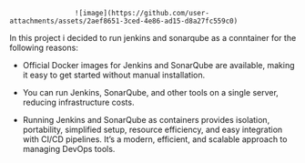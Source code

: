                     ![image](https://github.com/user-attachments/assets/2aef8651-3ced-4e86-ad15-d8a27fc559c0)




In this project i decided to run jenkins and sonarqube as a conntainer for the following reasons:

- Official Docker images for Jenkins and SonarQube are available, making it easy to get started without manual installation.

- You can run Jenkins, SonarQube, and other tools on a single server, reducing infrastructure costs.

- Running Jenkins and SonarQube as containers provides isolation, portability, simplified setup, resource efficiency, and easy integration with CI/CD pipelines. It’s a modern, efficient, and scalable approach to managing DevOps tools.

